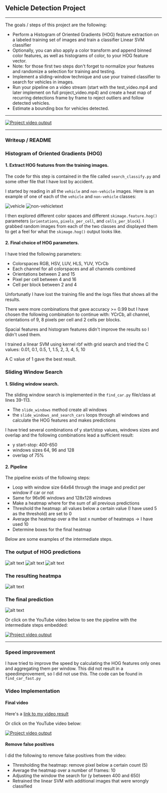 
## Vehicle Detection Project

---

The goals / steps of this project are the following:

* Perform a Histogram of Oriented Gradients (HOG) feature extraction on a labeled training set of images and train a classifier Linear SVM classifier
* Optionally, you can also apply a color transform and append binned color features, as well as histograms of color, to your HOG feature vector. 
* Note: for those first two steps don't forget to normalize your features and randomize a selection for training and testing.
* Implement a sliding-window technique and use your trained classifier to search for vehicles in images.
* Run your pipeline on a video stream (start with the test_video.mp4 and later implement on full project_video.mp4) and create a heat map of recurring detections frame by frame to reject outliers and follow detected vehicles.
* Estimate a bounding box for vehicles detected.

[//]: # (Image References)

[image1a]: ./examples/car.jpeg
[image1b]: ./examples/not_car.jpeg
[image4a]: ./examples/bb1.jpg
[image4b]: ./examples/bb2.jpg
[image4c]: ./examples/bb3.jpg
[image5]: ./examples/heatmap.jpg
[image6]: ./examples/bb_final.jpg
[video1]: ./test_video_output/project_video.mp4

---

[![Project video output](https://img.youtube.com/vi/qT1a65P5MH4/0.jpg)](https://www.youtube.com/watch?v=qT1a65P5MH4)

---
### Writeup / README

### Histogram of Oriented Gradients (HOG)

#### 1. Extract HOG features from the training images.

The code for this step is contained in the file called `search_classify.py` and some other file that I have lost by accident.  

I started by reading in all the `vehicle` and `non-vehicle` images.  Here is an example of one of each of the `vehicle` and `non-vehicle` classes:

![vehicle][image1a]
![non-vehicletext][image1b]

I then explored different color spaces and different `skimage.feature.hog()` parameters (`orientations`, `pixels_per_cell`, and `cells_per_block`).  I grabbed random images from each of the two classes and displayed them to get a feel for what the `skimage.hog()` output looks like.

#### 2. Final choice of HOG parameters.

I have tried the following parameters:
- Colorspaces RGB, HSV, LUV, HLS, YUV, YCrCb
- Each channel for all colorspaces and all channels combined
- Orientations between 2 and 15
- Pixel per cell between 4 and 16
- Cell per block between 2 and 4

Unfortunatly I have lost the training file and the logs files that shows all the results.

There were more combinations that gave accuracy >= 0.99 but I have chosen the following combination to continue with:
YCrCb, all channel, orientations of 9, 8 pixels per cell and 2 cells per blocks.

Spacial features and histogram features didn't improve the results so I didn't used them.

I trained a linear SVM using kernel rbf with grid search and tried the C values:
0.01, 0.1, 0.5, 1, 1.5, 2, 3, 4, 5, 10

A C value of 1 gave the best result.

### Sliding Window Search

#### 1. Sliding window search.
  
The sliding window search is implemented in the `find_car.py` file/class at lines 39-113.
- The `slide_windows` method create all windows
- the `slide_windows_and_search_cars` loops through all windows and calculate the HOG features and makes predictions

I have tried several combinations of y start/stop values, windows sizes and overlap and the following combinations lead a sufficient result:
- y start-stop: 400-650
- windows sizes 64, 96 and 128
- overlap of 75%

#### 2. Pipeline

The pipeline exists of the following steps:
- Loop with window size 64x64 through the image and predict per window if car or not
- Same for 96x96 windows and 128x128 windows
- Make a heatmap where for the sum of all previous predictions
- Threshold the heatmap: all values below a certain value (I have used 5 as the threshold) are set to 0 
- Average the heatmap over a the last x number of heatmaps -> I have used 10
- Determine boxes for the final heatmap

Below are some examples of the intermediate steps.

### The output of HOG predictions
![alt text][image4a]
![alt text][image4b]
![alt text][image4c]

### The resulting heatmpa
![alt text][image5]

### The final prediction
![alt text][image6]

Or click on the YouTube video below to see the pipeline with the intermediate steps embedded:

[![Project video output](https://img.youtube.com/vi/qT1a65P5MH4/0.jpg)](https://www.youtube.com/watch?v=qT1a65P5MH4)

---

### Speed improvement

I have tried to improve the speed by calculating the HOG features only ones and aggregating them per window. This did not result in a speedimprovement, so I did not use this.
The code can be found in `find_car_fast.py`

### Video Implementation

#### Final video
Here's a [link to my video result](./test_video_output/project_video.mp4)

Or click on the YouTube video below:

[![Project video output](https://img.youtube.com/vi/qT1a65P5MH4/0.jpg)](https://www.youtube.com/watch?v=qT1a65P5MH4)

#### Remove false positives

I did the following to remove false positives from the video:
- Thresholding the heatmap: remove pixel below a certain count (5)
- Average the heatmap over a number of frames: 10
- Adjusting the window the search for (y between 400 and 650)
- Retrained the linear SVM with additional images that were wrongly classified


